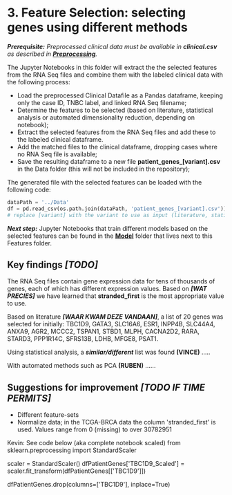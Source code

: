 # 3. Feature Selection: selecting genes using different methods

***Prerequisite:** Preprocessed clinical data must be available in **clinical.csv** as described in **[Preprocessing](../Preprocessing)**.*

The Jupyter Notebooks in this folder will extract the the selected features from the RNA Seq files and combine them with the labeled clinical data with the following process:

- Load the preprocessed Clinical Datafile as a Pandas dataframe, keeping only the case ID, TNBC label, and linked RNA Seq filename;
- Determine the features to be selected (based on literature, statistical analysis or automated dimensionality reduction, depending on notebook);
- Extract the selected features from the RNA Seq files and add these to the labeled clinical dataframe.
- Add the matched files to the clinical dataframe, dropping cases where no RNA Seq file is available;
- Save the resulting dataframe to a new file **patient_genes_[variant].csv** in the Data folder (this will not be included in the repository);

The generated file with the selected features can be loaded with the following code:

```py
dataPath = '../Data'
df = pd.read_csv(os.path.join(dataPath, 'patient_genes_[variant].csv'))
# replace [variant] with the variant to use as input (literature, statistical, automated)
```

***Next step:*** Jupyter Notebooks that train different models based on the selected features can be found in the **[Model](../Model)** folder that lives next to this Features folder.


## Key findings ***[TODO]***

The RNA Seq files contain gene expression data for tens of thousands of genes, each of which has different expression values. Based on ***[WAT PRECIES]*** we have learned that **stranded_first** is the most appropriate value to use.

Based on literature ***[WAAR KWAM DEZE VANDAAN]***, a list of 20 genes was selected for initially: TBC1D9, GATA3, SLC16A6, ESR1, INPP4B, SLC44A4, ANXA9, AGR2, MCCC2, TSPAN1, STBD1, MLPH, CACNA2D2, RARA, STARD3, PPP1R14C, SFRS13B, LDHB, MFGE8, PSAT1.

Using statistical analysis, a ***similar/different*** list was found **(VINCE)** .....

With automated methods such as PCA **(RUBEN)** ......

## Suggestions for improvement ***[TODO IF TIME PERMITS]***
- Different feature-sets
- Normalize data; in the TCGA-BRCA data the column 'stranded_first' is used. Values range from 0 (missing) to over 30782951

Kevin:
See code below (aka complete notebook scaled)
from sklearn.preprocessing import StandardScaler

scaler = StandardScaler()
dfPatientGenes['TBC1D9_Scaled'] = scaler.fit_transform(dfPatientGenes[['TBC1D9']])
<other genes>

dfPatientGenes.drop(columns=['TBC1D9'], inplace=True)
<other genes>